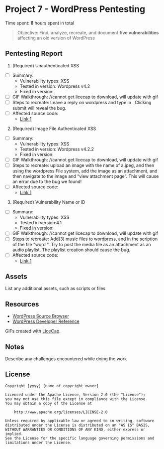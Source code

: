 # Project 7 - WordPress Pentesting

Time spent: **6** hours spent in total

> Objective: Find, analyze, recreate, and document **five vulnerabilities** affecting an old version of WordPress

## Pentesting Report

1. (Required) Unauthenticated XSS
  - [ ] Summary: 
    - Vulnerability types: XSS
    - Tested in version: Wordpress v4.2
    - Fixed in version: 
  - [ ] GIF Walkthrough: 
    //cannot get licecap to download, will update with gif
  - [ ] Steps to recreate: Leave a reply on wordpress and type in <script>while(10{alert(document.cookie);}</script>. Clicking submit       will reveal the bug.
  - [ ] Affected source code:
    - [Link 1](https://core.trac.wordpress.org/browser/tags/version/src/source_file.php)
    
2. (Required) Image File Authenticated XSS
  - [ ] Summary: 
    - Vulnerability types: XSS
    - Tested in version: Wordpress v4.2.2
    - Fixed in version: 
  - [ ] GIF Walkthrough: 
  //cannot get licecap to download, will update with gif
  - [ ] Steps to recreate: upload an image with the name of a.jpeg, and then using the wordpress File system, add the image as an     attachment, and then navigate to the image and “view attachment page”. This will cause an error due to the bug we found!
  - [ ] Affected source code:
    - [Link 1](https://core.trac.wordpress.org/browser/tags/version/src/source_file.php)
    
3. (Required) Vulnerability Name or ID
  - [ ] Summary: 
    - Vulnerability types: XSS
    - Tested in version:4.1
    - Fixed in version: 
  - [ ] GIF Walkthrough: 
  //cannot get licecap to download, will update with gif
  - [ ] Steps to recreate: Add(3) music files to wordpress, and in the scription of the file "word <script>alert(document.cookie);</script>". Try to post the media file as an attachment as an audio playlist. The playlist creation should cause the bug.
  - [ ] Affected source code:
    - [Link 1](https://core.trac.wordpress.org/browser/tags/version/src/source_file.php)


## Assets

List any additional assets, such as scripts or files

## Resources

- [WordPress Source Browser](https://core.trac.wordpress.org/browser/)
- [WordPress Developer Reference](https://developer.wordpress.org/reference/)

GIFs created with [LiceCap](http://www.cockos.com/licecap/).

## Notes

Describe any challenges encountered while doing the work

## License

    Copyright [yyyy] [name of copyright owner]

    Licensed under the Apache License, Version 2.0 (the "License");
    you may not use this file except in compliance with the License.
    You may obtain a copy of the License at

        http://www.apache.org/licenses/LICENSE-2.0

    Unless required by applicable law or agreed to in writing, software
    distributed under the License is distributed on an "AS IS" BASIS,
    WITHOUT WARRANTIES OR CONDITIONS OF ANY KIND, either express or implied.
    See the License for the specific language governing permissions and
    limitations under the License.
